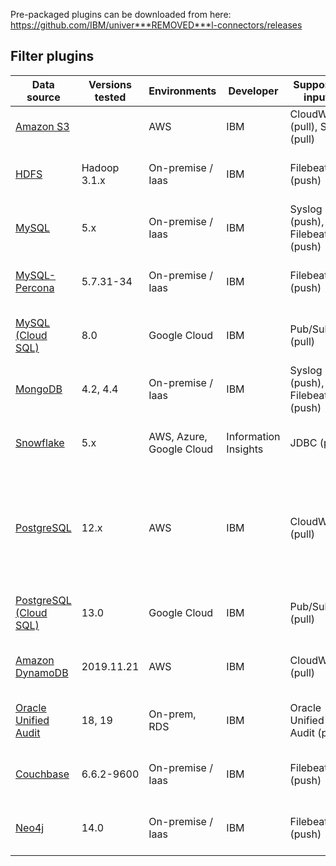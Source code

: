 Pre-packaged plugins can be downloaded from here: https://github.com/IBM/univer***REMOVED***l-connectors/releases

## Filter plugins

| Data source                                                               | Versions tested | Environments             | Developer            | Supported inputs               | Notes                         |
| ------------------------------------------------------------------------- | --------------- | ------------------------ | -------------------- | ------------------------------ | ----------------------------- |
| [Amazon S3](../filter-plugin/logstash-filter-s3-guardium/README.md)          |                 | AWS                      | IBM                  | CloudWatch (pull), SQS (pull)  |                               |
| [HDFS](../filter-plugin/logstash-filter-hdfs-guardium/README.md)          | Hadoop 3.1.x    | On-premise / Iaas        | IBM                  | Filebeat (push)                | **Guardium Data Protection only** |
| [MySQL](../filter-plugin/logstash-filter-mysql-guardium/README.md)        | 5.x             | On-premise / Iaas        | IBM                  | Syslog (push), Filebeat (push) |                               |
| [MySQL-Percona](../filter-plugin/logstash-filter-mysql-percona-guardium/README.md)        | 5.7.31-34             | On-premise / Iaas        | IBM                  | Filebeat (push) |         **Guardium Data Protection only**             |
| [MySQL (Cloud SQL)](../filter-plugin/logstash-filter-pubsub-mysql-guardium/README.md)| 8.0             | Google Cloud        | IBM                  | Pub/Sub (pull) |         **Guardium Data Protection only**             |
| [MongoDB](../filter-plugin/logstash-filter-mongodb-guardium/README.md)    | 4.2, 4.4        | On-premise / Iaas        | IBM                  | Syslog (push), Filebeat (push) |                               |
| [Snowflake](https://github.com/infoinsights/guardium-snowflake-uc-filter) | 5.x             | AWS, Azure, Google Cloud | Information Insights | JDBC (pull)                    | **Guardium Data Protection only** |
| [PostgreSQL](../filter-plugin/logstash-filter-postgres-guardium/PostgresOverCloudWatchPackage/README.md) | 12.x | AWS | IBM | CloudWatch (pull)   | **Guardium Data Protection only**.<br />Installs required [json_encode](https://www.elastic.co/guide/en/logstash-versioned-plugins/current/v3.0.3-plugins-filters-json_encode.html) filter plug-in. |
|  [PostgreSQL (Cloud SQL)](../filter-plugin/logstash-filter-pubsub-postgresql-guardium/README.md)| 13.0             | Google Cloud        | IBM                  | Pub/Sub (pull) |         **Guardium Data Protection only**             |
| [Amazon DynamoDB](../filter-plugin/logstash-filter-dynamodb-guardium/README.md) | 2019.11.21 | AWS | IBM | CloudWatch (pull)   | **Guardium Data Protection only** |
| [Oracle Unified Audit](../filter-plugin/logstash-filter-oua-guardium/README.md)    | 18, 19 | On-prem, RDS                 | IBM      | Oracle Unified Audit (pull) | **Guardium Data Protection only** |
| [Couchbase](../filter-plugin/logstash-filter-couchbasedb-guardium/README.md)    | 6.6.2-9600        | On-premise / Iaas        | IBM    		| Filebeat (push) | **Guardium Data Protection only** |
| [Neo4j](../filter-plugin/logstash-filter-neo4j-guardium/README.md)    | 14.0        | On-premise / Iaas        | IBM    		| Filebeat (push) | **Guardium Data Protection only** |


